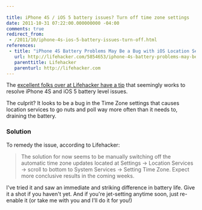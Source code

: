 ```yaml
---
 
title: iPhone 4S / iOS 5 battery issues? Turn off time zone settings
date: 2011-10-31 07:22:00.000000000 -04:00
comments: true
redirect_from: 
 - /2011/10/iphone-4s-ios-5-battery-issues-turn-off.html
references:
 - title: "iPhone 4S Battery Problems May Be a Bug with iOS Location Services"
   url: http://lifehacker.com/5854653/iphone-4s-battery-problems-may-be-a-bug-with-ios-location-services
   parenttitle: Lifehacker
   parenturl: http://lifehacker.com
---
```

The [excellent folks over at Lifehacker have a tip] that seemingly works to resolve iPhone 4S and iOS 5 battery level issues.

The culprit? It looks to be a bug in the Time Zone settings that causes location services to go nuts and poll way more often than it needs to, draining the battery.

### Solution

To remedy the issue, according to Lifehacker:

>The solution for now seems to be manually switching off the automatic time zone updates located at Settings &rarr; Location Services -&gt; scroll to bottom to System Services &rarr; Setting Time Zone. Expect more conclusive results in the coming weeks.

I've tried it and saw an immediate and striking difference in battery life. Give it a shot if you haven't yet. And if you're jet-setting anytime soon, just re-enable it (or take me with you and I'll do it for you!)

[excellent folks over at Lifehacker have a tip]: http://lifehacker.com/5854653/iphone-4s-battery-problems-may-be-a-bug-with-ios-location-services
